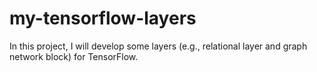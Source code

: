 # my-tensorflow-layers
In this project, I will develop some layers (e.g., relational layer and graph network block) for TensorFlow.
